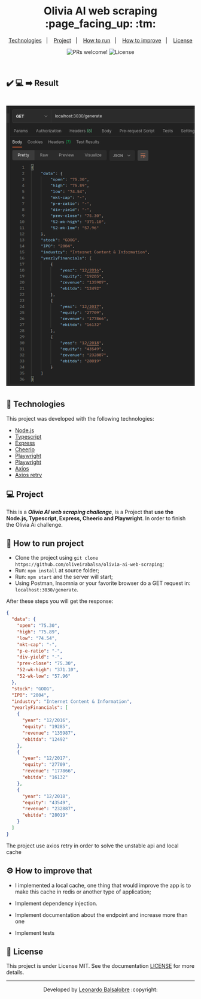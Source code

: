 <p align="center">
	<h1 align="center">Olivia AI web scraping :page_facing_up: :tm:</h1>
</p>

<p align="center">
  <a href="#-Technologies">Technologies</a>&nbsp;&nbsp;&nbsp;|&nbsp;&nbsp;&nbsp;
  <a href="#-Project">Project</a>&nbsp;&nbsp;&nbsp;|&nbsp;&nbsp;&nbsp;
  <a href="#-How-to-run-project">How to run</a>&nbsp;&nbsp;&nbsp;|&nbsp;&nbsp;&nbsp;
  <a href="#-How-to-improve-that">How to improve</a>&nbsp;&nbsp;&nbsp;|&nbsp;&nbsp;&nbsp;
  <a href="#memo-license">License</a>
</p>

<p align="center">
 <img src="https://img.shields.io/static/v1?label=PRs&message=welcome&color=7159c1&labelColor=000000" alt="PRs welcome!" />

  <img alt="License" src="https://img.shields.io/static/v1?label=license&message=MIT&color=7159c1&labelColor=000000">
</p>

<br>

## :heavy_check_mark: :computer: :arrow_right: Result

<h1 align="center">
    <img alt="Output" src="./src/assets/result.png">
</h1>

## 🚀 Technologies

This project was developed with the following technologies:

- [Node.js](https://node.org/)
- [Typescript](https://www.typescriptlang.org/)
- [Express](https://expressjs.com/pt-br/)
- [Cheerio](https://cheerio.js.org/)
- [Playwright](https://playwright.dev/)
- [Playwright](https://playwright.dev/)
- [Axios](https://www.npmjs.com/package/axios)
- [Axios retry](https://www.npmjs.com/package/axios-retry)

## 💻 Project

This is a **_Olivia AI web scraping challenge_**, is a Project that **use the Node.js, Typescript, Express, Cheerio and Playwright**. In order to finish the Olivia Ai challenge.

## 🤔 How to run project

- Clone the project using `git clone https://github.com/oliveirabalsa/olivia-ai-web-scraping`;
- Run: `npm install` at source folder;
- Run: `npm start` and the server will start;
- Using Postman, Insomnia or your favorite browser do a GET request in: `localhost:3030/generate`.

After these steps you will get the response:

```json
{
  "data": {
    "open": "75.30",
    "high": "75.89",
    "low": "74.54",
    "mkt-cap": "-",
    "p-e-ratio": "-",
    "div-yield": "-",
    "prev-close": "75.30",
    "52-wk-high": "371.10",
    "52-wk-low": "57.96"
  },
  "stock": "GOOG",
  "IPO": "2004",
  "industry": "Internet Content & Information",
  "yearlyFinancials": [
    {
      "year": "12/2016",
      "equity": "19285",
      "revenue": "135987",
      "ebitda": "12492"
    },
    {
      "year": "12/2017",
      "equity": "27709",
      "revenue": "177866",
      "ebitda": "16132"
    },
    {
      "year": "12/2018",
      "equity": "43549",
      "revenue": "232887",
      "ebitda": "28019"
    }
  ]
}
```

The project use axios retry in order to solve the unstable api and local cache

## ⚙️ How to improve that

- I implemented a local cache, one thing that would improve the app is to make this cache in redis or another type of application;

- Implement dependency injection.

- Implement documentation about the endpoint and increase more than one

- Implement tests

## :memo: License

This project is under License MIT. See the documentation [LICENSE](LICENSE) for more details.

---

<p align="center">Developed by <a href="https://www.linkedin.com/in/leonardo-balsalobre/">Leonardo Balsalobre</a> :copyright:

